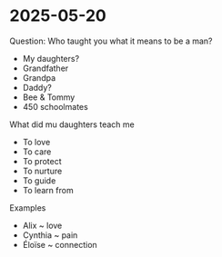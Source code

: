 # 2025-05-20

Question: Who taught you what it means to be a man?

* My daughters?
* Grandfather
* Grandpa
* Daddy?
* Bee & Tommy
* 450 schoolmates

What did mu daughters teach me

* To love
* To care
* To protect
* To nurture
* To guide
* To learn from

Examples

* Alix ~ love
* Cynthia ~ pain
* Éloïse ~ connection
